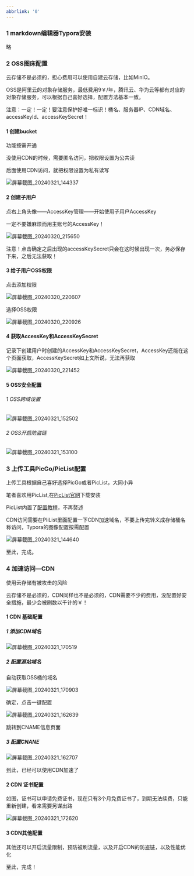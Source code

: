 ```yaml
---
abbrlink: '0'
---
```

### 1 markdown编辑器Typora安装

略

### 2 OSS图床配置

云存储不是必须的，担心费用可以使用自建云存储，比如MinIO。

OSS是阿里云的对象存储服务，最低费用9￥/年，腾讯云、华为云等都有对应的对象存储服务，可以根据自己喜好选择，配置方法基本一致。

注意：一定！一定！要注意保护好唯一标识！桶名、服务器IP、CDN域名、accessKeyId、accessKeySecret！

#### 1 创建bucket

功能按需开通

没使用CDN的时候，需要匿名访问，把权限设置为公共读

后面使用CDN访问，就把权限设置为私有读写

![屏幕截图_20240321_144337](https://blog-resources.this0.com/image/202403232049206.png?x-oss-process=style/this0-blog)

#### 2 创建子用户

点右上角头像——AccessKey管理——开始使用子用户AccessKey

一定不要嫌麻烦而用主账号的AccessKey！

![屏幕截图_20240320_215650](https://blog-resources.this0.com/image/202403232049207.png?x-oss-process=style/this0-blog)

注意！点击确定之后出现的accessKeySecret只会在这时候出现一次，务必保存下来，之后无法获取！

#### 3 给子用户OSS权限

点击添加权限

![屏幕截图_20240320_220607](https://blog-resources.this0.com/image/202403232049208.png?x-oss-process=style/this0-blog)

选择OSS权限

![屏幕截图_20240320_220926](https://blog-resources.this0.com/image/202403232049210.png?x-oss-process=style/this0-blog)

#### 4 获取AccessKey和AccessKeySecret

记录下创建用户时创建的AccessKey和AccessKeySecret，AccessKey还能在这个页面获取，AccessKeySecret如上文所说，无法再获取

![屏幕截图_20240320_221452](https://blog-resources.this0.com/image/202403232049211.png?x-oss-process=style/this0-blog)

#### 5 OSS安全配置

###### 1 OSS跨域设置

![屏幕截图_20240321_152502](https://blog-resources.this0.com/image/202403232049212.png?x-oss-process=style/this0-blog)

###### 2 OSS开启防盗链

![屏幕截图_20240321_153100](https://blog-resources.this0.com/image/202403232049213.png?x-oss-process=style/this0-blog)



### 3 上传工具PicGo/PicList配置

上传工具根据自己喜好选择PicGo或者PicList，大同小异

笔者喜欢用PicList,在[PicList官网](https://piclist.cn/)下载安装

PicList内置了[配置教程](https://piclist.cn/manage#%E9%98%BF%E9%87%8C%E4%BA%91oss)，不再赘述

CDN访问需要在PliList里面配置一下CDN加速域名，不要上传完转义成存储桶名称访问，Typora的图像配置按需配置

![屏幕截图_20240321_144640](https://blog-resources.this0.com/image/202403232049214.png?x-oss-process=style/this0-blog)

至此，完成。

### 4 加速访问—CDN

使用云存储有被攻击的风险

云存储不是必须的，CDN同样也不是必须的，CDN需要不少的费用，没配置好安全措施，最少会被刷数以千计的￥！

#### 1 CDN 基础配置

##### 1 添加CDN域名

![屏幕截图_20240321_170519](https://blog-resources.this0.com/image/202403232049215.png?x-oss-process=style/this0-blog)

##### 2 配置源站域名

自动获取OSS桶的域名

![屏幕截图_20240321_170903](https://blog-resources.this0.com/image/202403232049216.png?x-oss-process=style/this0-blog)

确定，点击一键配置

![屏幕截图_20240321_162639](https://blog-resources.this0.com/image/202403232049217.png?x-oss-process=style/this0-blog)

跳转到CNAME信息页面

##### 3 配置CNANE

![屏幕截图_20240321_162707](https://blog-resources.this0.com/image/202403232049218.png?x-oss-process=style/this0-blog)

到此，已经可以使用CDN加速了

#### 2 CDN 证书配置

如图，证书可以申请免费证书，现在只有3个月免费证书了，到期无法续费，只能重新创建，看来需要另谋出路

![屏幕截图_20240321_172620](https://blog-resources.this0.com/image/202403232049219.png?x-oss-process=style/this0-blog)

#### 3 CDN其他配置

其他还可以开启流量限制，预防被刷流量，以及开启CDN的防盗链，以及性能优化

至此，完成！